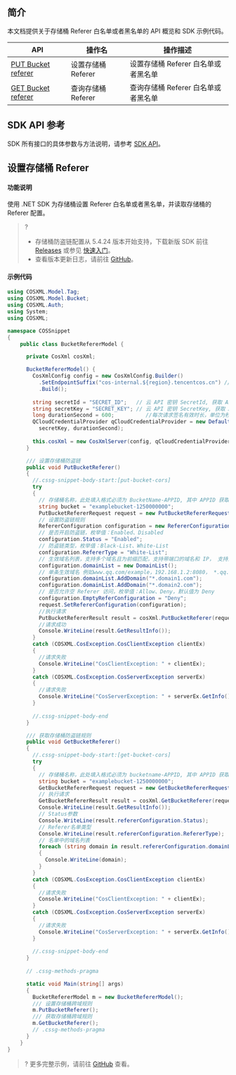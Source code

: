 ## 简介

本文档提供关于存储桶 Referer 白名单或者黑名单的 API 概览和 SDK 示例代码。


| API                                                          | 操作名         | 操作描述                   |
| ------------------------------------------------------------ | -------------- | -------------------------- |
| [PUT Bucket referer](https://cloud.tencent.com/document/product/436/32492) | 设置存储桶 Referer | 设置存储桶 Referer 白名单或者黑名单 |
| [GET Bucket referer](https://cloud.tencent.com/document/product/436/32493) | 查询存储桶 Referer | 查询存储桶 Referer 白名单或者黑名单 |

## SDK API 参考

SDK 所有接口的具体参数与方法说明，请参考 [SDK API](https://cos-dotnet-sdk-doc-1253960454.file.myqcloud.com/)。

## 设置存储桶 Referer

#### 功能说明

使用 .NET SDK 为存储桶设置 Referer 白名单或者黑名单，并读取存储桶的 Referer 配置。

>?
> - 存储桶防盗链配置从 5.4.24 版本开始支持，下载新版 SDK 前往 [Releases](https://github.com/tencentyun/qcloud-sdk-dotnet/releases) 或参见 [快速入门](https://cloud.tencent.com/document/product/436/32819)。
> - 查看版本更新日志，请前往 [GitHub](https://github.com/tencentyun/qcloud-sdk-dotnet/blob/master/CHANGELOG.md)。
> 

#### 示例代码

[//]: # (.cssg-snippet-get-service)
```cs
using COSXML.Model.Tag;
using COSXML.Model.Bucket;
using COSXML.Auth;
using System;
using COSXML;

namespace COSSnippet
{
    public class BucketRefererModel {

      private CosXml cosXml;

      BucketRefererModel() {
        CosXmlConfig config = new CosXmlConfig.Builder()
          .SetEndpointSuffix("cos-internal.${region}.tencentcos.cn") // 以内网访问为例, 设置访问 COS 的域名, 内外网域名及地域名称参见 https://cloud.tencent.com/document/product/436/6224
          .Build();
        
        string secretId = "SECRET_ID";   // 云 API 密钥 SecretId, 获取 API 密钥请参照 https://console.cloud.tencent.com/cam/capi
        string secretKey = "SECRET_KEY"; // 云 API 密钥 SecretKey, 获取 API 密钥请参照 https://console.cloud.tencent.com/cam/capi
        long durationSecond = 600;          //每次请求签名有效时长，单位为秒
        QCloudCredentialProvider qCloudCredentialProvider = new DefaultQCloudCredentialProvider(secretId, 
          secretKey, durationSecond);
        
        this.cosXml = new CosXmlServer(config, qCloudCredentialProvider);
      }

      /// 设置存储桶防盗链
      public void PutBucketReferer()
      {
        //.cssg-snippet-body-start:[put-bucket-cors]
        try
        {
          // 存储桶名称，此处填入格式必须为 BucketName-APPID, 其中 APPID 获取参考 https://console.cloud.tencent.com/developer
          string bucket = "examplebucket-1250000000";
          PutBucketRefererRequest request = new PutBucketRefererRequest(bucket);
          // 设置防盗链规则
          RefererConfiguration configuration = new RefererConfiguration();
          // 是否开启防盗链，枚举值：Enabled、Disabled
          configuration.Status = "Enabled"; 
          // 防盗链类型，枚举值：Black-List、White-List
          configuration.RefererType = "White-List"; 
          // 生效域名列表，支持多个域名且为前缀匹配，支持带端口的域名和 IP， 支持通配符*，做二级域名或多级域名的通配
          configuration.domainList = new DomainList(); 
          // 单条生效域名 例如www.qq.com/example，192.168.1.2:8080， *.qq.com
          configuration.domainList.AddDomain("*.domain1.com");
          configuration.domainList.AddDomain("*.domain2.com");
          // 是否允许空 Referer 访问，枚举值：Allow、Deny，默认值为 Deny
          configuration.EmptyReferConfiguration = "Deny";
          request.SetRefererConfiguration(configuration);
          //执行请求
          PutBucketRefererResult result = cosXml.PutBucketReferer(request);
          //请求成功
          Console.WriteLine(result.GetResultInfo());
        }
        catch (COSXML.CosException.CosClientException clientEx)
        {
          //请求失败
          Console.WriteLine("CosClientException: " + clientEx);
        }
        catch (COSXML.CosException.CosServerException serverEx)
        {
          //请求失败
          Console.WriteLine("CosServerException: " + serverEx.GetInfo());
        }
        
        //.cssg-snippet-body-end
      }

      /// 获取存储桶防盗链规则
      public void GetBucketReferer()
      {
        //.cssg-snippet-body-start:[get-bucket-cors]
        try
        {
          // 存储桶名称，此处填入格式必须为 bucketname-APPID, 其中 APPID 获取参考 https://console.cloud.tencent.com/developer
          string bucket = "examplebucket-1250000000";
          GetBucketRefererRequest request = new GetBucketRefererRequest(bucket);
          // 执行请求
          GetBucketRefererResult result = cosXml.GetBucketReferer(request);
          Console.WriteLine(result.GetResultInfo());
          // Status参数
          Console.WriteLine(result.refererConfiguration.Status);
          // Referer名单类型
          Console.WriteLine(result.refererConfiguration.RefererType);
          // 名单中的域名列表
          foreach (string domain in result.refererConfiguration.domainList.domains)
          {
            Console.WriteLine(domain);
          }
        }
        catch (COSXML.CosException.CosClientException clientEx)
        {
          //请求失败
          Console.WriteLine("CosClientException: " + clientEx);
        }
        catch (COSXML.CosException.CosServerException serverEx)
        {
          //请求失败
          Console.WriteLine("CosServerException: " + serverEx.GetInfo());
        }
        
        //.cssg-snippet-body-end
      }
    
      // .cssg-methods-pragma

      static void Main(string[] args)
      {
        BucketRefererModel m = new BucketRefererModel();
        /// 设置存储桶跨域规则
        m.PutBucketReferer();
        /// 获取存储桶跨域规则
        m.GetBucketReferer();
        // .cssg-methods-pragma
      }
    }
}

```

>? 更多完整示例，请前往 [GitHub](https://github.com/tencentyun/cos-snippets/tree/master/dotnet/dist/BucketReferer.cs) 查看。
>
